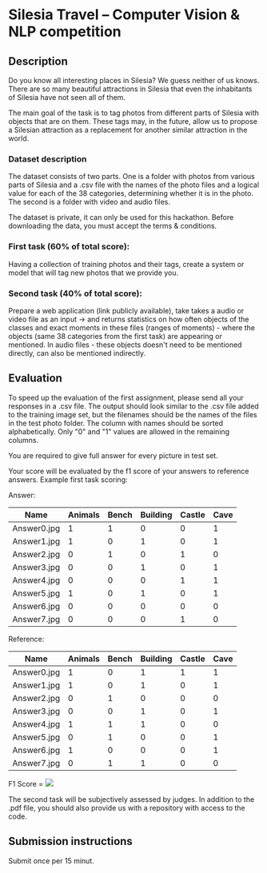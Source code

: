# Silesia Travel – Computer Vision & NLP competition

## Description

Do you know all interesting places in Silesia? We guess neither of us knows. There are so many beautiful attractions in Silesia that even the inhabitants of Silesia have not seen all of them.

The main goal of the task is to tag photos from different parts of Silesia with objects that are on them. These tags may, in the future, allow us to propose a Silesian attraction as a replacement for another similar attraction in the world.

### Dataset description


The dataset consists of two parts. One is a folder with photos from various parts of Silesia and a .csv file with the names of the photo files and a logical value for each of the 38 categories, determining whether it is in the photo. The second is a folder with video and audio files.

The dataset is private, it can only be used for this hackathon. Before downloading the data, you must accept the terms & conditions.

### First task (60% of total score):

Having a collection of training photos and their tags, create a system or model that will tag new photos that we provide you.

### Second task (40% of total score):


Prepare a web application (link publicly available), take takes a audio or video file as an input -> and returns statistics on how often objects of the classes and exact moments in these files (ranges of moments) - where the objects (same 38 categories from the first task) are appearing or mentioned. In audio files - these objects doesn't need to be mentioned directly, can also be mentioned indirectly.

## Evaluation


To speed up the evaluation of the first assignment, please send all your responses in a .csv file. The output should look similar to the .csv file added to the training image set, but the filenames should be the names of the files in the test photo folder. The column with names should be sorted alphabetically. 
Only "0" and "1" values are allowed in the remaining columns.

You are required to give full answer for every picture in test set.

Your score will be evaluated by the f1 score of your answers to reference answers. Example first task scoring:

Answer:

| Name | Animals | Bench | Building | Castle | Cave |
| --- | --- | --- | --- | --- | --- |
| Answer0.jpg | 1 | 1 | 0 | 0 | 1 |
| Answer1.jpg | 1 | 0 | 1 | 0 | 1 |
| Answer2.jpg | 0 | 1 | 0 | 1 | 0 |
| Answer3.jpg | 0 | 0 | 1 | 0 | 1 |
| Answer4.jpg | 0 | 0 | 0 | 1 | 1 |
| Answer5.jpg | 1 | 0 | 1 | 0 | 1 |
| Answer6.jpg | 0 | 0 | 0 | 0 | 0 |
| Answer7.jpg | 0 | 0 | 0 | 1 | 0 |

Reference:

| Name | Animals | Bench | Building | Castle | Cave |
| --- | --- | --- | --- | --- | --- |
| Answer0.jpg | 1 | 0 | 1 | 1 | 1 |
| Answer1.jpg | 1 | 0 | 1 | 0 | 1 |
| Answer2.jpg | 0 | 1 | 0 | 0 | 0 |
| Answer3.jpg | 0 | 0 | 1 | 0 | 1 |
| Answer4.jpg | 1 | 1 | 1 | 0 | 0 |
| Answer5.jpg | 0 | 1 | 0 | 0 | 1 |
| Answer6.jpg | 1 | 0 | 0 | 0 | 1 |
| Answer7.jpg | 0 | 1 | 1 | 0 | 0 |

F1 Score = ![](https://user-images.githubusercontent.com/1634660/67600935-76539680-f773-11e9-9b5c-5927fad5feac.png)


The second task will be subjectively assessed by judges. 
In addition to the .pdf file, you should also provide us with a repository with access to the code.


## Submission instructions

Submit once per 15 minut.

